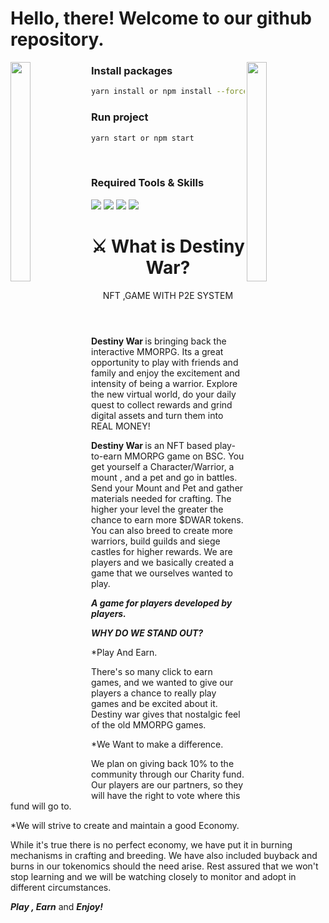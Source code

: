 # Hello, there! Welcome to our github repository.

<img align="left" src="https://user-images.githubusercontent.com/65187002/144930161-2f783401-8d27-4fdf-a2f7-cc0ba32f1f1f.gif" width="25%" height="30%" style="display:inline;">
<img align="right" src="https://user-images.githubusercontent.com/65187002/144930161-2f783401-8d27-4fdf-a2f7-cc0ba32f1f1f.gif" width="25%" height="30%"
 style="display:inline;">
<div id='skills'>

### Install packages

```bash
yarn install or npm install --force
```
### Run project

```bash
yarn start or npm start
```
</div>

<br/>
<div id='skills'>
    <h3 align="left">Required Tools & Skills</h3>

</div>
<div id='skills'>
    <img src="https://skillicons.dev/icons?i=vscode,nodejs,git,yarn" />
    <img src="https://skillicons.dev/icons?i=react,nodejs" /> 
    <img src="https://skillicons.dev/icons?i=js" />
    <img src="https://skillicons.dev/icons?i=mongodb" />
</div>
<header>
    <h1>
        <span>⚔️</span>
        What is Destiny War?
    </h1>
    <p>
        NFT ,GAME WITH P2E SYSTEM
    </p>
</header>
<div>
    <p>
        <strong>
            Destiny War
        </strong> 
        is bringing back the interactive MMORPG. Its a great opportunity to play with friends and family and enjoy the excitement and intensity of being a warrior. Explore the new virtual world, do your daily quest to collect rewards and grind digital assets and turn them into REAL MONEY!
    </p>
    <p>
        <strong>
            Destiny War
        </strong> 
        is an NFT based play-to-earn MMORPG game on BSC. You get yourself a Character/Warrior, a mount , and a pet and go in battles. Send your Mount and Pet and gather materials needed for crafting. The higher your level the greater the chance to earn more $DWAR tokens. You can also breed to create more warriors, build guilds and siege castles for higher rewards. We are players and we basically created a game that we ourselves wanted to play.
    </p>
    <p>
        <i>
            <strong>
                A game for players developed by players.
            </strong>
        </i>
    </p>
    <p>
        <i>
            <strong>WHY DO WE STAND OUT?</strong>
        </i>
    </p>
    <p>
        *Play And Earn.
    </p>
    <p>
        There's so many click to earn games, and we wanted to give our players a chance to really play games and be excited about it. Destiny war gives that nostalgic feel of the old MMORPG games.
    </p>
    <p>
        *We Want to make a difference.
    </p>
    <p>
        We plan on giving back 10% to the community through our Charity fund. Our players are our partners, so they will have the right to vote where this fund will go to.
    </p>
    <p>
        *We will strive to create and maintain a good Economy.
    </p>
    <p>
        While it's true there is no perfect economy, we have put it in burning mechanisms in crafting and breeding. We have also included buyback and burns in our tokenomics should the need arise. Rest assured that we won't stop learning and we will be watching closely to monitor and adopt in different circumstances.
    </p>
    <p>
        <i>
            <strong>Play , Earn</strong>
        </i> 
        and 
        <i>
            <strong>Enjoy!</strong>
        </i>
    </p>   
</div>

